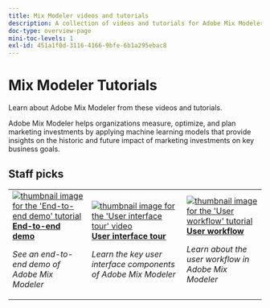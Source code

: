 ```yaml
---
title: Mix Modeler videos and tutorials
description: A collection of videos and tutorials for Adobe Mix Modeler.
doc-type: overview-page
mini-toc-levels: 1
exl-id: 451a1f0d-3116-4166-9bfe-6b1a295ebac8
---
```

# Mix Modeler Tutorials

Learn about Adobe Mix Modeler from these videos and tutorials.

Adobe Mix Modeler helps organizations measure, optimize, and plan marketing investments by applying machine learning models that provide insights on the historic and future impact of marketing investments on key business goals. 


<div id="recs-overview-body-1"></div>
<div id="recs-overview-body-2"></div>
<div id="recs-overview-body-3"></div>
<div id="recs-overview-body-4"></div>
<div id="recs-overview-body-5"></div>
<div id="recs-overview-body-6"></div>

## Staff picks

<div id="staff-picks-section">
<table style="margin-top: 0 !important">
<tr>
  <td>
    <a href="intro/demo.md">
      <img alt="thumbnail image for the 'End-to-end demo' tutorial" src="https://video.tv.adobe.com/v/3440794?format=jpeg" />
    </a>
    <div>
      <a href="intro/demo.md">
    <strong>End-to-end demo</strong>
    </a>
    </div>
    <p>
    <em>See an end-to-end demo of Adobe Mix Modeler</em>
    <p>
  </td>
  <td>
    <a href="intro/user-interface-tour.md">
      <img alt="thumbnail image for the 'User interface tour' video" src="https://video.tv.adobe.com/v/3424851?format=jpeg" />
    </a>
    <div>
      <a href="intro/user-interface-tour.md">
    <strong>User interface tour</strong>
    </a>
    </div>
    <p>
    <em>Learn the key user interface components of Adobe Mix Modeler</em>
    <p>
  </td>
  <td>
    <a href="intro/user-workflow.md">
      <img alt="thumbnail image for the 'User workflow' tutorial" src="https://video.tv.adobe.com/v/3424854?format=jpeg" />
    </a>
    <div>
      <a href="intro/user-workflow.md">
    <strong>User workflow</strong>
    </a>
    </div>
    <p>
    <em>Learn about the user workflow in Adobe Mix Modeler</em>
    <p>
  </td>
</tr>
</table>

</div>
